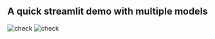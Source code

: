 ## A quick streamlit demo with multiple models

![check](https://github.com/AmrAhmedElagoz/streamlit_app/actions/workflows/tests.yml/badge.svg)
![check](https://github.com/AmrAhmedElagoz/streamlit_app/actions/workflows/static.yml/badge.svg)